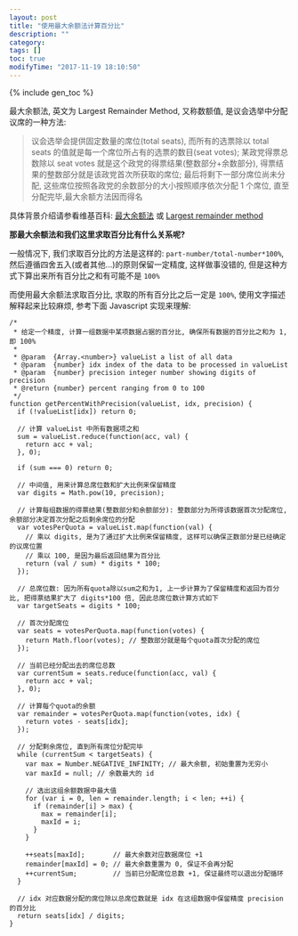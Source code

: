 ```yaml
---
layout: post
title: "使用最大余额法计算百分比"
description: ""
category: 
tags: []
toc: true
modifyTime: "2017-11-19 18:10:50"
---
```

{% include gen_toc %}

最大余额法, 英文为 Largest Remainder Method, 又称数额值, 是议会选举中分配议席的一种方法:   
> 议会选举会提供固定数量的席位(total seats), 而所有的选票除以 total seats 的值就是每一个席位所占有的选票的数目(seat votes); 某政党得票总数除以 seat votes 就是这个政党的得票结果(整数部分+余数部分), 得票结果的整数部分就是该政党首次所获取的席位; 最后将剩下一部分席位尚未分配, 这些席位按照各政党的余数部分的大小按照顺序依次分配 1 个席位, 直至分配完毕,最大余额方法因而得名

具体背景介绍请参看维基百科: [最大余额法](https://zh.wikipedia.org/wiki/%E6%9C%80%E5%A4%A7%E9%A4%98%E9%A1%8D%E6%B3%95) 或 [Largest remainder method](https://en.wikipedia.org/wiki/Largest_remainder_method)  

**那最大余额法和我们这里求取百分比有什么关系呢?**  

一般情况下, 我们求取百分比的方法是这样的: `part-number/total-number*100%`, 然后遵循四舍五入(或者其他...)的原则保留一定精度, 这样做事没错的, 但是这种方式下算出来所有百分比之和有可能不是 `100%`  

而使用最大余额法求取百分比, 求取的所有百分比之后一定是 `100%`, 使用文字描述解释起来比较麻烦, 参考下面 Javascript 实现来理解:  

	/*
	 * 给定一个精度, 计算一组数据中某项数据占据的百分比, 确保所有数据的百分比之和为 1, 即 100%
	 *
	 * @param  {Array.<number>} valueList a list of all data
	 * @param  {number} idx index of the data to be processed in valueList
	 * @param  {number} precision integer number showing digits of precision
	 * @return {number} percent ranging from 0 to 100
	 */
	function getPercentWithPrecision(valueList, idx, precision) {
	  if (!valueList[idx]) return 0;

	  // 计算 valueList 中所有数据项之和
	  sum = valueList.reduce(function(acc, val) {
	  	return acc + val;
	  }, 0);

	  if (sum === 0) return 0;

	  // 中间值, 用来计算总席位数和扩大比例来保留精度
	  var digits = Math.pow(10, precision);

	  // 计算每组数据的得票结果(整数部分和余额部分): 整数部分为所得该数据首次分配席位, 余额部分决定首次分配之后剩余席位的分配 
	  var votesPerQuota = valueList.map(function(val) {
	    // 乘以 digits, 是为了通过扩大比例来保留精度, 这样可以确保正数部分是已经确定的议席位置
	    // 乘以 100, 是因为最后返回结果为百分比
	    return (val / sum) * digits * 100;
	  });

	  // 总席位数: 因为所有quota除以sum之和为1, 上一步计算为了保留精度和返回为百分比, 把得票结果扩大了 digits*100 倍, 因此总席位数计算方式如下
	  var targetSeats = digits * 100;

	  // 首次分配席位
	  var seats = votesPerQuota.map(function(votes) {
	    return Math.floor(votes); // 整数部分就是每个quota首次分配的席位
	  });

	  // 当前已经分配出去的席位总数
	  var currentSum = seats.reduce(function(acc, val) {
	    return acc + val;
	  }, 0);

	  // 计算每个quota的余额
	  var remainder = votesPerQuota.map(function(votes, idx) {
	    return votes - seats[idx];
	  });

	  // 分配剩余席位, 直到所有席位分配完毕
	  while (currentSum < targetSeats) {
	    var max = Number.NEGATIVE_INFINITY; // 最大余额, 初始重置为无穷小
	    var maxId = null; // 余数最大的 id

	    // 选出这组余额数据中最大值
	    for (var i = 0, len = remainder.length; i < len; ++i) {
	      if (remainder[i] > max) {
	      	max = remainder[i];
	      	maxId = i;
	      }
	    }

	    ++seats[maxId];       // 最大余数对应数据席位 +1
	    remainder[maxId] = 0; // 最大余数重置为 0, 保证不会再分配
	    ++currentSum;         // 当前已分配席位总数 +1, 保证最终可以退出分配循环
	  }

	  // idx 对应数据分配的席位除以总席位数就是 idx 在这组数据中保留精度 precision 的百分比
	  return seats[idx] / digits;
	}

